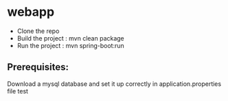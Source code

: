 # webapp

* Clone the repo
* Build the project : mvn clean package
* Run the project : mvn spring-boot:run

## Prerequisites:
Download a mysql database and set it up correctly in application.properties file
test
